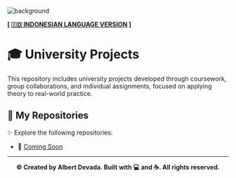 ![background](https://i.pinimg.com/originals/90/70/32/9070324cdfc07c68d60eed0c39e77573.gif)

**[ [🇮🇩 INDONESIAN LANGUAGE VERSION](https://translate.google.com/translate?hl=&sl=en&tl=id&u=https://github.com/albertdveada/University-Projects/blob/main/README.md) ]**

# 🎓 University Projects
This repository includes university projects developed through coursework, group collaborations, and individual assignments, focused on applying theory to real-world practice.

## 📁 My Repositories
✨ Explore the following repositories:

- 🔗 [Coming Soon](https://github.com/albertdveada)

---

<p align="center">
  <b>© Created by Albert Devada. Built with 💻 and ☕. All rights reserved.</b>
</p>
